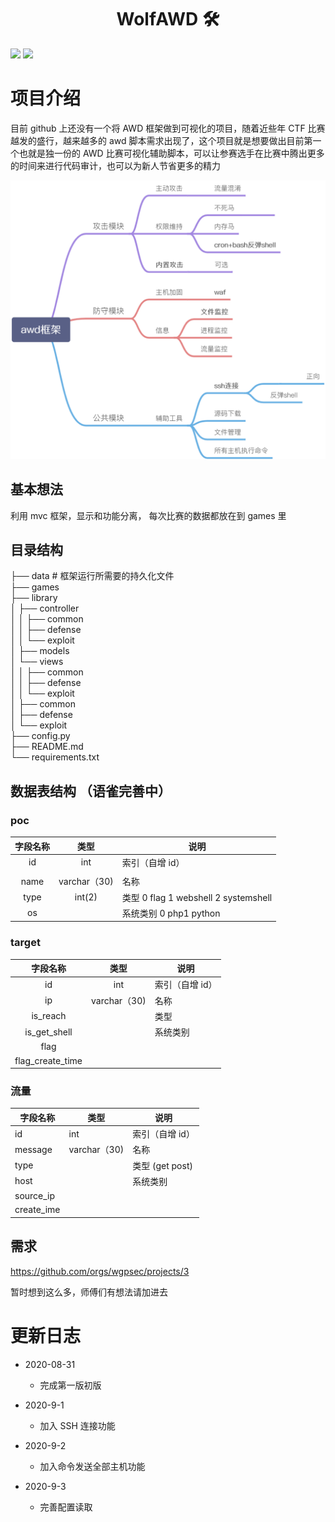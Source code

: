 <h1 align="center">WolfAWD 🛠</h1>

<p>
  <img src="https://img.shields.io/badge/Language-Python3-blue" />
  <img src="https://img.shields.io/badge/Version-0.1-blue" />
</p>

# 项目介绍

目前 github 上还没有一个将 AWD 框架做到可视化的项目，随着近些年 CTF 比赛越发的盛行，越来越多的 awd 脚本需求出现了，这个项目就是想要做出目前第一个也就是独一份的 AWD 比赛可视化辅助脚本，可以让参赛选手在比赛中腾出更多的时间来进行代码审计，也可以为新人节省更多的精力

![](doc/img/diagram.jpg)

## 基本想法

利用 mvc 框架，显示和功能分离，
每次比赛的数据都放在到 games 里

## 目录结构

├── data # 框架运行所需要的持久化文件  
├── games  
├── library  
│ ├── controller  
│ │ ├── common  
│ │ ├── defense  
│ │ └── exploit  
│ ├── models  
│ └── views  
│ │ ├── common  
│ │ ├── defense  
│ │ └── exploit  
│ ├── common  
│ ├── defense  
│ └── exploit  
├── config.py  
├── README.md  
└── requirements.txt

## 数据表结构 （语雀完善中）

### poc

| 字段名称 |     类型     | 说明                                 |
| :------: | :----------: | ------------------------------------ |
|    id    |     int      | 索引（自增 id）             
         |
|   name   | varchar（30) | 名称                                 |
|   type   |    int(2)    | 类型 0 flag 1 webshell 2 systemshell |
|    os    |              | 系统类别 0 php1 python               |

### target

|     字段名称     |     类型     | 说明            |
| :--------------: | :----------: | --------------- |
|        id        |     int      | 索引（自增 id） |
|        ip        | varchar（30) | 名称            |
|    is_reach      |              | 类型            |
|   is_get_shell   |              | 系统类别        |
|       flag       |              |                 |
| flag_create_time |              |                 |

### 流量

| 字段名称   | 类型         | 说明            |
| ---------- | ------------ | --------------- |
| id         | int          | 索引（自增 id） |
| message    | varchar（30) | 名称            |
| type       |              | 类型 (get post) |
| host       |              | 系统类别        |
| source_ip  |              |                 |
| create_ime |              |                 |

## 需求

https://github.com/orgs/wgpsec/projects/3

暂时想到这么多，师傅们有想法请加进去

# 更新日志

- 2020-08-31

  - 完成第一版初版

- 2020-9-1

  - 加入 SSH 连接功能

- 2020-9-2
  - 加入命令发送全部主机功能
- 2020-9-3
  - 完善配置读取
